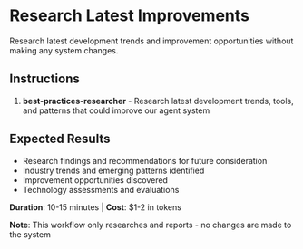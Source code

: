 # Research Latest Improvements

Research latest development trends and improvement opportunities without making any system changes.

## Instructions

1. **best-practices-researcher** - Research latest development trends, tools, and patterns that could improve our agent system

## Expected Results
- Research findings and recommendations for future consideration
- Industry trends and emerging patterns identified
- Improvement opportunities discovered
- Technology assessments and evaluations

**Duration**: 10-15 minutes | **Cost**: $1-2 in tokens

**Note**: This workflow only researches and reports - no changes are made to the system
